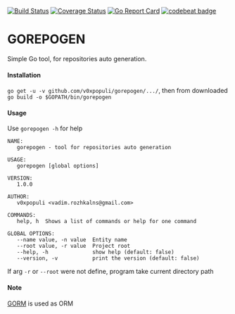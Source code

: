 [![Build Status](https://travis-ci.com/v0xpopuli/gorepogen.svg?branch=master)](https://travis-ci.com/v0xpopuli/gorepogen) [![Coverage Status](https://coveralls.io/repos/github/v0xpopuli/gorepogen/badge.svg?branch=master)](https://coveralls.io/github/v0xpopuli/gorepogen?branch=master) [![Go Report Card](https://goreportcard.com/badge/github.com/v0xpopuli/gorepogen)](https://goreportcard.com/report/github.com/v0xpopuli/gorepogen)
[![codebeat badge](https://codebeat.co/badges/8f05934f-566f-45fb-abdc-7df276f03c7b)](https://codebeat.co/projects/github-com-v0xpopuli-gorepogen-master)
    
# GOREPOGEN
Simple Go tool, for repositories auto generation. 


#### **Installation**
```go get -u -v github.com/v0xpopuli/gorepogen/.../```, then from downloaded ```go build -o $GOPATH/bin/gorepogen```


#### **Usage**
Use ```gorepogen -h``` for help
```
NAME:
   gorepogen - tool for repositories auto generation

USAGE:
   gorepogen [global options]

VERSION:
   1.0.0

AUTHOR:
   v0xpopuli <vadim.rozhkalns@gmail.com>

COMMANDS:
   help, h  Shows a list of commands or help for one command

GLOBAL OPTIONS:
   --name value, -n value  Entity name
   --root value, -r value  Project root
   --help, -h              show help (default: false)
   --version, -v           print the version (default: false)
```
If arg ```-r``` or ```--root``` were not define, program take current directory path

#### **Note**
[GORM](https://github.com/jinzhu/gorm) is used as ORM

